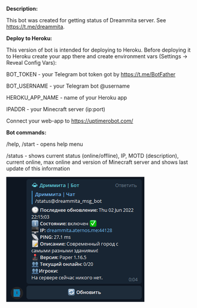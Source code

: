 

<b>Description:</b>

This bot was created for getting status of Dreammita server. See https://t.me/dreammita.

<b>Deploy to Heroku:</b>

This version of bot is intended for deploying to Heroku.
Before deploying it to Heroku create your app there and create environment vars (Settings -> Reveal Config Vars): 

BOT_TOKEN - your Telegram bot token got by https://t.me/BotFather

BOT_USERNAME - your Telegram bot @username

HEROKU_APP_NAME - name of your Heroku app

IPADDR - your Minecraft server (ip:port)

Connect your web-app to https://uptimerobot.com/

<b>Bot commands:</b>

/help, /start - opens help menu

/status - shows current status (online/offline), IP, MOTD (description), current online, max online and version of Minecraft server and shows last update of this information

![Image Alt](https://github.com/Sn3ppi/dreammita-status-bot/raw/main/server_info.png)
